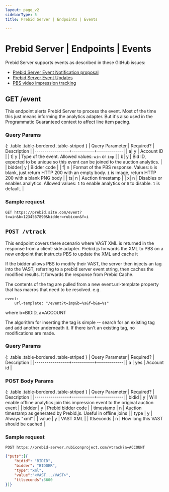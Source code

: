 ```yaml
---
layout: page_v2
sidebarType: 5
title: Prebid Server | Endpoints | Events

---
```


# Prebid Server | Endpoints | Events

Prebid Server supports events as described in these GitHub issues:

- [Prebid Server Event Notification proposal](https://github.com/prebid/prebid-server/issues/800)
- [Prebid Server Event Updates](https://github.com/prebid/prebid-server/issues/1202)
- [PBS video impression tracking](https://github.com/prebid/prebid-server/issues/1015)

## GET /event

This endpoint alerts Prebid Server to process the event. Most of the time this just means informing the analytics adapter. But it's also used in the Programmatic Guaranteed context to affect line item pacing.

### Query Params

{: .table .table-bordered .table-striped }
| Query Parameter | Required? | Description |
|-----------------+-----------+-------------|
| a| y | Account ID |
| t| y | Type of the event. Allowed values: `win` or `imp` |
| b| y | Bid ID, expected to be unique so this event can be joined to the auction analytics. |
| bidder| y | Bidder code |
| f| n | Format of the PBS response. Values: `b` is blank, just return HTTP 200 with an empty body. `i` is image, return HTTP 200 with a blank PNG body |
| ts| n | Auction timestamp |
| x| n | Disables or enables analytics. Allowed values: `1` to enable analytics or `0` to disable. `1` is default. |

### Sample request

```
GET https://prebid.site.com/event?t=win&b=1234567890&bidder=rubicon&f=i
```

## `POST /vtrack` 

This endpoint covers there scenario where VAST XML is returned in the response from a client-side adapter. Prebid.js forwards the XML to PBS on a new endpoint that instructs PBS to update the XML and cache it

If the bidder allows PBS to modify their VAST, the server then injects an <impression> tag into the VAST, referring to a prebid server event string, then caches the modified results. It forwards the response from Prebid Cache.

The contents of the <impression> tag are pulled from a new event.url-template property that has macros that need to be resolved. e.g.

```
event:
    url-template: "/event?t=imp&b=%s&f=b&a=%s"
```
where b=BIDID, a=ACCOUNT

The algorithm for inserting the <impression> tag is simple -- search for an existing <impression> tag and add another underneath it. If there isn't an existing <impression> tag, no modifications are made. 


### Query Params

{: .table .table-bordered .table-striped }
| Query Parameter | Required? | Description |
|-----------------+-----------+-------------|
| a | yes | Account id |

### POST Body Params

{: .table .table-bordered .table-striped }
| Query Parameter | Required? | Description |
|-----------------+-----------+-------------|
| bidid | y | Will enable offline analytics join this impression event to the original auction event |
| bidder | y | Prebid bidder code |
| timestamp | n | Auction timestamp as generated by Prebid.js. Useful in offline joins |
| type | y | Always "xml" |
| value | y | VAST XML |
| ttlseconds | n | How long this VAST should be cached |

### Sample request

`POST https://prebid-server.rubiconproject.com/vtrack?a=ACCOUNT`

```json
{"puts":[{
    "bidid": "BIDID",
    "bidder": "BIDDER",
    "type":"xml",
    "value":"<VAST.../VAST>",
    "ttlseconds":3600
}]}
```
